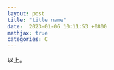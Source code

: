 ```yaml
---
layout: post
title: "title name"
date:  2023-01-06 10:11:53 +0800
mathjax: true
categories: C
---
```


以上。
